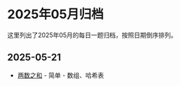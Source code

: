 # 2025年05月归档

这里列出了2025年05月的每日一题归档，按照日期倒序排列。

## 2025-05-21
- [两数之和](./2025-05-21.md) - 简单 - 数组、哈希表
